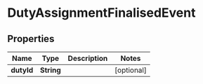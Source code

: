 

# DutyAssignmentFinalisedEvent

## Properties

Name | Type | Description | Notes
------------ | ------------- | ------------- | -------------
**dutyId** | **String** |  |  [optional]



